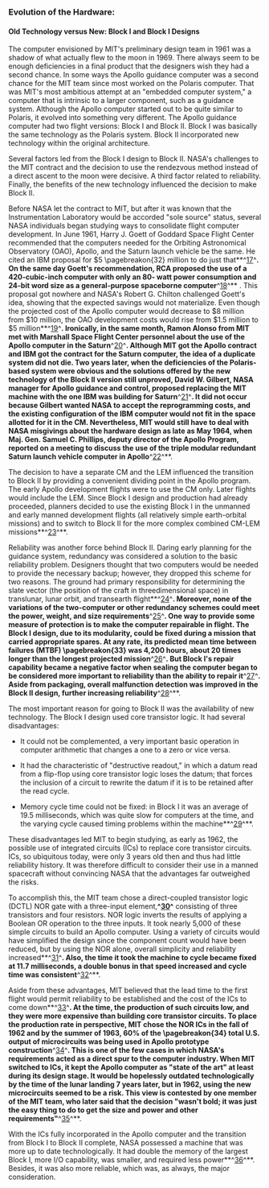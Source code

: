 ### Evolution of the Hardware:

#### Old Technology versus New: Block I and Block I Designs

The computer envisioned by MIT's preliminary design team in
1961 was a shadow of what actually flew to the moon in 1969. There
always seem to be enough deficiencies in a final product that the
designers wish they had a second chance. In some ways the Apollo
guidance computer was a second chance for the MIT team since most worked
on the Polaris computer. That was MIT's most ambitious attempt at an
"embedded computer system," a computer that is intrinsic to a larger
component, such as a guidance system. Although the Apollo computer
started out to be quite similar to Polaris, it evolved into something
very different. The Apollo guidance computer had two flight versions:
Block I and Block II. Block I was basically the same technology as the
Polaris system. Block II incorporated new technology within the original
architecture.

Several factors led from the Block I design to Block II. NASA's
challenges to the MIT contract and the decision to use the rendezvous
method instead of a direct ascent to the moon were decisive. A third
factor related to reliability. Finally, the benefits of the new
technology influenced the decision to make Block II.

Before NASA let the contract to MIT, but after it was known that the
Instrumentation Laboratory would be accorded "sole source" status,
several NASA individuals began studying ways to consolidate flight
computer development. In June 1961, Harry J. Goett of Goddard Space
Flight Center recommended that the computers needed for the Orbiting
Astronomical Observatory (OAO), Apollo, and the Saturn launch vehicle be
the same. He cited an IBM proposal for \$5 \pagebreakon{32} million to do just
that**^[17](Source2.html)^**. On the same day Goett's recommendation,
RCA proposed the use of a 420-cubic-inch computer with only an 80- watt
power consumption and 24-bit word size as a general-purpose spaceborne
computer**^[18](Source2.html)^** . This proposal got nowhere and NASA's
Robert G. Chilton challenged Goett's idea, showing that the expected
savings would not materialize. Even though the projected cost of the
Apollo computer would decrease to \$8 million from \$10 million, the OAO
development costs would rise from \$1.5 million to \$5
million**^[19](Source2.html)^**. Ironically, in the same month, Ramon
Alonso from MIT met with Marshall Space Flight Center personnel about
the use of the Apollo computer in the Saturn**^[20](Source2.html)^**.
Although MIT got the Apollo contract and IBM got the contract for the
Saturn computer, the idea of a duplicate system did not die. Two years
later, when the deficiencies of the Polaris-based system were obvious
and the solutions offered by the new technology of the Block II version
still unproved, David W. Gilbert, NASA manager for Apollo guidance and
control, proposed replacing the MIT machine with the one IBM was
building for Saturn**^[21](Source2.html)^**. It did not occur because
Gilbert wanted NASA to accept the reprogramming costs, and the existing
configuration of the IBM computer would not fit in the space allotted
for it in the CM. Nevertheless, MIT would still have to deal with NASA
misgivings about the hardware design as late as May 1964, when Maj. Gen.
Samuel C. Phillips, deputy director of the Apollo Program, reported on a
meeting to discuss the use of the triple modular redundant Saturn launch
vehicle computer in Apollo**^[22](Source2.html)^**.

The decision to have a separate CM and the LEM influenced the transition
to Block II by providing a convenient dividing point in the Apollo
program. The early Apollo development flights were to use the CM only.
Later flights would include the LEM. Since Block I design and production
had already proceeded, planners decided to use the existing Block I in
the unmanned and early manned development flights (all relatively simple
earth-orbital missions) and to switch to Block II for the more complex
combined CM-LEM missions**^[23](Source2.html)^**.

Reliability was another force behind Block II. Daring early planning for
the guidance system, redundancy was considered a solution to the basic
reliability problem. Designers thought that two computers would be
needed to provide the necessary backup; however, they dropped this
scheme for two reasons. The ground had primary responsibility for
determining the slate vector (the position of the craft in
threedimensional space) in translunar, lunar orbit, and transearth
flight**^[24](Source2.html)^**. Moreover, none of the variations of the
two-computer or other redundancy schemes could meet the power, weight,
and size requirements**^[25](Source2.html)^**. One way to provide some
measure of protection is to make the computer repairable in flight. The
Block I design, due to its modularity, could be fixed during a mission
that carried appropriate spares. At any rate, its predicted mean time
between failures (MTBF) \pagebreakon{33} was 4,200 hours, about 20 times
longer than the longest projected mission**^[26](Source2.html)^**. But
Block I's repair capability became a negative factor when sealing the
computer began to be considered more important to reliability than the
ability to repair it**^[27](Source2.html)^**. Aside from packaging,
overall malfunction detection was improved in the Block II design,
further increasing reliability**^[28](Source2.html)^**.

The most important reason for going to Block II was the availability of
new technology. The Block I design used core transistor logic. It had
several disadvantages:

-   It could not be complemented, a very important basic operation in
    computer arithmetic that changes a one to a zero or vice versa.

-   It had the characteristic of "destructive readout," in which a datum
    read from a flip-flop using core transistor logic loses the datum;
    that forces the inclusion of a circuit to rewrite the datum if it is
    to be retained after the read cycle.

-   Memory cycle time could not be fixed: in Block I it was an average
    of 19.5 milliseconds, which was quite slow for computers at the
    time, and the varying cycle caused timing problems within the
    machine**^[29](Source2.html)^**.

These disadvantages led MIT to begin studying, as early as 1962, the
possible use of integrated circuits (ICs) to replace core transistor
circuits. ICs, so ubiquitous today, were only 3 years old then and thus
had little reliability history. It was therefore difficult to consider
their use in a manned spacecraft without convincing NASA that the
advantages far outweighed the risks.

To accomplish this, the MIT team chose a direct-coupled transistor logic
(DCTL) NOR gate with a three-input element,**^[30](Source2.html)^**
consisting of three transistors and four resistors. NOR logic inverts
the results of applying a Boolean OR operation to the three inputs. It
took nearly 5,000 of these simple circuits to build an Apollo computer.
Using a variety of circuits would have simplified the design since the
component count would have been reduced, but by using the NOR alone,
overall simplicity and reliability increased**^[31](Source2.html)^**.
Also, the time it took the machine to cycle became fixed at 11.7
milliseconds, a double bonus in that speed increased and cycle time was
consistent**^[32](Source2.html)^**.

Aside from these advantages, MIT believed that the lead time to the
first flight would permit reliability to be established and the cost of
the ICs to come down**^[33](Source2.html)^**. At the time, the
production of such circuits low, and they were more expensive than
building core transistor circuits. To place the production rate in
perspective, MIT chose the NOR ICs in the fall of 1962 and by the summer
of 1963, 60% of the \pagebreakon{34} total U.S. output of microcircuits was
being used in Apollo prototype construction**^[34](Source2.html)^**.
This is one of the few cases in which NASA's requirements acted as a
direct spur to the computer industry. When MIT switched to ICs, it kept
the Apollo computer as "state of the art" at least during its design
stage. It would be hopelessly outdated technologically by the time of
the lunar landing 7 years later, but in 1962, using the new
microcircuits seemed to be a risk. This view is contested by one member
of the MIT team, who later said that the decision "wasn't bold; it was
just the easy thing to do to get the size and power and other
requirements"**^[35](Source2.html)^**.

With the ICs fully incorporated in the Apollo computer and the
transition from Block I to Block II complete, NASA possessed a machine
that was more up to date technologically. It had double the memory of
the largest Block I, more I/O capability, was smaller, and required less
power**^[36](Source2.html)^**. Besides, it was also more reliable, which
was, as always, the major consideration.
